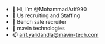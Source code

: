 - 👋 Hi, I’m @MohammadArif990
- 👀 Us recruiting and Staffing
- 🌱 Bench sale recruiter
- 💞️ mavin technologies
- 📫 arif.yalidandla@mavin-tech.com

<!---
MohammadArif990/MohammadArif990 is a ✨ special ✨ repository because its `README.md` (this file) appears on your GitHub profile.
You can click the Preview link to take a look at your changes.
--->

